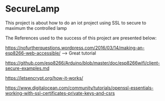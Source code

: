 # SecureLamp
This project is about how to do an iot project using SSL to secure to maximum the controlled lamp

The References used to the success of this project are presented below:

https://nofurtherquestions.wordpress.com/2016/03/14/making-an-esp8266-web-accessible/ --> Great tutorial

https://github.com/esp8266/Arduino/blob/master/doc/esp8266wifi/client-secure-examples.md

https://letsencrypt.org/how-it-works/

https://www.digitalocean.com/community/tutorials/openssl-essentials-working-with-ssl-certificates-private-keys-and-csrs

